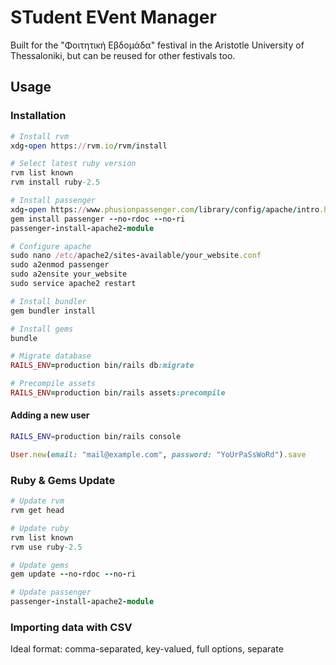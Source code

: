 # STudent EVent Manager

Built for the "Φοιτητική Εβδομάδα" festival in the Aristotle University of Thessaloniki, but can be reused for other festivals too.

## Usage
### Installation
```ruby
# Install rvm
xdg-open https://rvm.io/rvm/install

# Select latest ruby version
rvm list known
rvm install ruby-2.5

# Install passenger
xdg-open https://www.phusionpassenger.com/library/config/apache/intro.html
gem install passenger --no-rdoc --no-ri
passenger-install-apache2-module

# Configure apache
sudo nano /etc/apache2/sites-available/your_website.conf
sudo a2enmod passenger
sudo a2ensite your_website
sudo service apache2 restart

# Install bundler
gem bundler install

# Install gems
bundle

# Migrate database
RAILS_ENV=production bin/rails db:migrate

# Precompile assets
RAILS_ENV=production bin/rails assets:precompile
```

#### Adding a new user
```bash
RAILS_ENV=production bin/rails console
```

```ruby
User.new(email: "mail@example.com", password: "YoUrPaSsWoRd").save
```
### Ruby & Gems Update
```ruby
# Update rvm
rvm get head

# Update ruby
rvm list known
rvm use ruby-2.5

# Update gems
gem update --no-rdoc --no-ri

# Update passenger
passenger-install-apache2-module
```
### Importing data with CSV
Ideal format: comma-separated, key-valued, full options, separate

